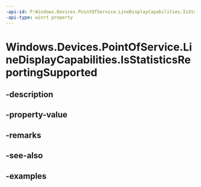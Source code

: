 ```yaml
---
-api-id: P:Windows.Devices.PointOfService.LineDisplayCapabilities.IsStatisticsReportingSupported
-api-type: winrt property
---
```


<!-- Property syntax.
public bool IsStatisticsReportingSupported { get; }
-->

# Windows.Devices.PointOfService.LineDisplayCapabilities.IsStatisticsReportingSupported

## -description

## -property-value

## -remarks

## -see-also

## -examples

